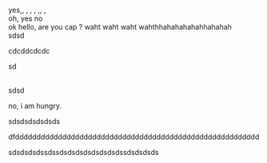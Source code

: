 yes,, , , , ,, ,<br>
oh, yes
no <br>
ok
hello, are you cap ?
waht waht waht wahthhahahahahahhahahah
<br>
sdsd


cdcddcdcdc


sd

<br>
sdsd

no, i am hungry.

sdsdsdsdsdsds

dfddddddddddddddddddddddddddddddddddddddddddddddddddddddddd

sdsdsdsdssdssdsdsdsdsdsdsdsdssdsdsdsds

